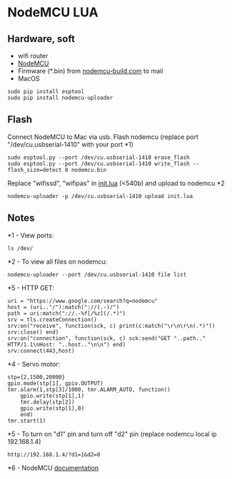 # NodeMCU LUA
## Hardware, soft
* wifi router
* [NodeMCU](https://www.ebay.com/sch/i.html?_nkw=nodemcu)
* Firmware (*.bin) from [nodemcu-build.com](https://nodemcu-build.com) to mail
* MacOS
```
sudo pip install esptool
sudo pip install nodemcu-uploader
```
## Flash
Connect NodeMCU to Mac via usb.
Flash nodemcu (replace port "/dev/cu.usbserial-1410" with your port *1)
```
sudo esptool.py --port /dev/cu.usbserial-1410 erase_flash
sudo esptool.py --port /dev/cu.usbserial-1410 write_flash --flash_size=detect 0 nodemcu.bin
```
Replace "wifissd", "wifipas" in [init.lua](init.lua) (<540b) and upload to nodemcu *2
```
nodemcu-uploader -p /dev/cu.usbserial-1410 upload init.lua
```
## Notes
*1 - View ports:
```
ls /dev/
```
*2 - To view all files on nodemcu:
```
nodemcu-uploader --port /dev/cu.usbserial-1410 file list
```
*5 - HTTP GET:
```
uri = "https://www.google.com/search?q=nodemcu"
host = (uri.."/"):match("://(.-)/")
path = uri:match("://.-%f[/%z](/.*)")
srv = tls.createConnection()
srv:on("receive", function(sck, c) print(c:match("\r\n\r\n(.*)")) srv:close() end)
srv:on("connection", function(sck, c) sck:send("GET "..path.." HTTP/1.1\nHost: "..host.."\n\n") end)
srv:connect(443,host)
```
*4 - Servo motor:
```
stp={2,1500,20000}
gpio.mode(stp[1], gpio.OUTPUT)
tmr.alarm(1,stp[3]/1000, tmr.ALARM_AUTO, function() 
	gpio.write(stp[1],1) 
	tmr.delay(stp[2]) 
	gpio.write(stp[1],0)
	end)
tmr.start(1)
```
*5 - То turn on "d1" pin and turn off "d2" pin (replace nodemcu local ip 192.168.1.4)
```
http://192.168.1.4/?d1=1&d2=0
```
*6 - NodeMCU [documentation](https://nodemcu.readthedocs.io/en/release/lua-modules/README/)
